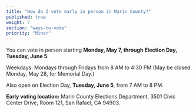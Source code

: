 ```yaml
---
title: "How do I vote early in person in Marin County?"
published: true
weight: 7
section: "ways-to-vote"
priority: "Minor"
--- 
```


You can vote in person starting **Monday, May 7, through Election Day, Tuesday, June 5**.  

Weekdays: Mondays through Fridays from 8 AM to 4:30 PM (May be closed Monday, May 28, for Memorial Day.)  

Also open on Election Day, **Tuesday, June 5**, from 7 AM to 8 PM.   

**Early voting location:** Marin County Elections Department, 3501 Civic Center Drive, Room 121, San Rafael, CA 94903.  

 
